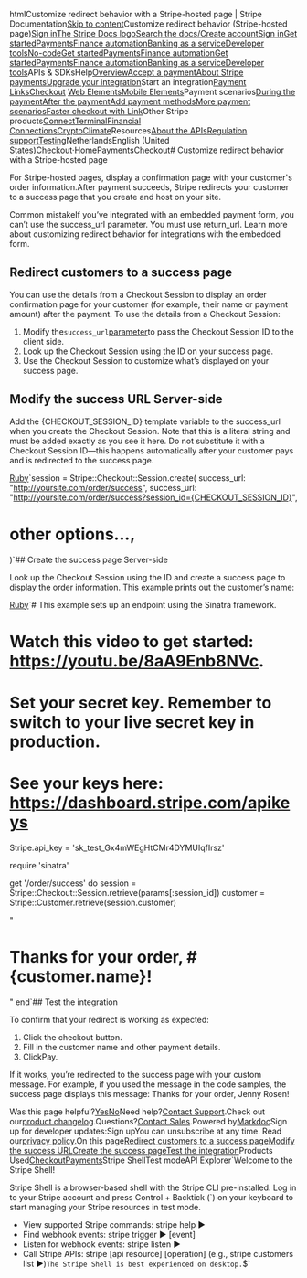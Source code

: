 htmlCustomize redirect behavior with a Stripe-hosted page | Stripe Documentation[Skip to content](#main-content)Customize redirect behavior (Stripe-hosted page)[Sign in](https://dashboard.stripe.com/login?redirect=https%3A%2F%2Fdocs.stripe.com%2Fpayments%2Fcheckout%2Fcustom-success-page)[The Stripe Docs logo](/)[Search the docs/](#)[Create account](https://dashboard.stripe.com/register)[Sign in](https://dashboard.stripe.com/login?redirect=https%3A%2F%2Fdocs.stripe.com%2Fpayments%2Fcheckout%2Fcustom-success-page)[Get started](/get-started)[Payments](/payments)[Finance automation](/finance-automation)[Banking as a service](/financial-services)[Developer tools](/development)[No-code](/no-code)[Get started](/get-started)[Payments](/payments)[Finance automation](/finance-automation)[](#)[Get started](/get-started)[Payments](/payments)[Finance automation](/finance-automation)[Banking as a service](/financial-services)[Developer tools](/development)[](#)APIs & SDKsHelp[Overview](/docs/payments)[Accept a payment](#)[About Stripe payments](#)[Upgrade your integration](/docs/payments/upgrades)Start an integration[Payment Links](#)[Checkout](#)
[Web Elements](#)[Mobile Elements](#)Payment scenarios[During the payment](#)[After the payment](#)[Add payment methods](#)[More payment scenarios](#)[Faster checkout with Link](#)Other Stripe products[Connect](#)[Terminal](#)[Financial Connections](#)[Crypto](#)[Climate](#)Resources[About the APIs](#)[Regulation support](#)[Testing](/docs/testing)NetherlandsEnglish (United States)[](#)[](#)[Checkout](/payments/checkout)·[Home](/docs)[Payments](/docs/payments)[Checkout](/docs/payments/checkout)# Customize redirect behavior with a Stripe-hosted page

For Stripe-hosted pages, display a confirmation page with your customer's order information.After payment succeeds, Stripe redirects your customer to a success page that you create and host on your site.

Common mistakeIf you’ve integrated with an embedded payment form, you can’t use the success_url parameter. You must use return_url. Learn more about customizing redirect behavior for integrations with the embedded form.

## Redirect customers to a success page

You can use the details from a Checkout Session to display an order confirmation page for your customer (for example, their name or payment amount) after the payment. To use the details from a Checkout Session:

1. Modify the`success_url`[parameter](/api/checkout/sessions/create#create_checkout_session-success_url)to pass the Checkout Session ID to the client side.
2. Look up the Checkout Session using the ID on your success page.
3. Use the Checkout Session to customize what’s displayed on your success page.

## Modify the success URL Server-side

Add the {CHECKOUT_SESSION_ID} template variable to the success_url when you create the Checkout Session. Note that this is a literal string and must be added exactly as you see it here. Do not substitute it with a Checkout Session ID—this happens automatically after your customer pays and is redirected to the success page.

[Ruby](#)`session = Stripe::Checkout::Session.create(
  success_url: "http://yoursite.com/order/success",
  success_url: "http://yoursite.com/order/success?session_id={CHECKOUT_SESSION_ID}",
  # other options...,
)`## Create the success page Server-side

Look up the Checkout Session using the ID and create a success page to display the order information. This example prints out the customer’s name:

[Ruby](#)`# This example sets up an endpoint using the Sinatra framework.
# Watch this video to get started: https://youtu.be/8aA9Enb8NVc.

# Set your secret key. Remember to switch to your live secret key in production.
# See your keys here: https://dashboard.stripe.com/apikeys
Stripe.api_key = 'sk_test_Gx4mWEgHtCMr4DYMUIqfIrsz'

require 'sinatra'

get '/order/success' do
  session = Stripe::Checkout::Session.retrieve(params[:session_id])
  customer = Stripe::Customer.retrieve(session.customer)

  "<html><body><h1>Thanks for your order, #{customer.name}!</h1></body></html>"
end`## Test the integration

To confirm that your redirect is working as expected:

1. Click the checkout button.
2. Fill in the customer name and other payment details.
3. ClickPay.

If it works, you’re redirected to the success page with your custom message. For example, if you used the message in the code samples, the success page displays this message: Thanks for your order, Jenny Rosen!

Was this page helpful?[Yes](#)[No](#)Need help?[Contact Support](https://support.stripe.com/).Check out our[product changelog](https://stripe.com/blog/changelog).Questions?[Contact Sales](https://stripe.com/contact/sales).Powered by[Markdoc](https://markdoc.dev)Sign up for developer updates:Sign upYou can unsubscribe at any time. Read our[privacy policy](https://stripe.com/privacy).On this page[Redirect customers to a success page](#success-url)[Modify the success URL](#modify-the-success-url)[Create the success page](#create-the-success-page)[Test the integration](#test-the-integration)Products Used[Checkout](/payments/checkout)[Payments](/payments)Stripe ShellTest modeAPI Explorer[](https://stripe.com/docs/stripe-cli#install)`Welcome to the Stripe Shell!

Stripe Shell is a browser-based shell with the Stripe CLI pre-installed. Log in to your
Stripe account and press Control + Backtick (`) on your keyboard to start managing your Stripe
resources in test mode.

- View supported Stripe commands: stripe help ▶️
- Find webhook events: stripe trigger ▶️ [event]
- Listen for webhook events: stripe listen ▶
- Call Stripe APIs: stripe [api resource] [operation] (e.g., stripe customers list ▶️)`The Stripe Shell is best experienced on desktop.`$`